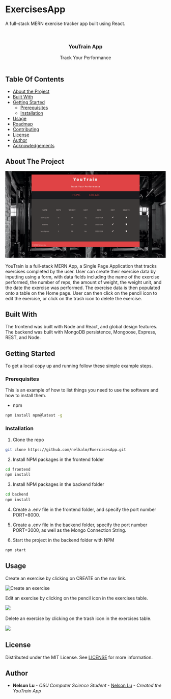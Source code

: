 # ExercisesApp
A full-stack MERN exercise tracker app built using React.

<br/>
<p align="center">
  <h3 align="center">YouTrain App</h3>

  <p align="center">
    Track Your Performance
    <br/>
    <br/>
  </p>
</p>



## Table Of Contents

* [About the Project](#about-the-project)
* [Built With](#built-with)
* [Getting Started](#getting-started)
  * [Prerequisites](#prerequisites)
  * [Installation](#installation)
* [Usage](#usage)
* [Roadmap](#roadmap)
* [Contributing](#contributing)
* [License](#license)
* [Author](#author)
* [Acknowledgements](#acknowledgements)

## About The Project

![Screen Shot](https://github.com/nelkalm/ExercisesApp/blob/main/youtrain-photos-gif/youtrain-overview.png?raw=true)

YouTrain is a full-stack MERN App, a Single Page Application that tracks exercises completed by the user. User can create their exercise data by inputting using a form, with data fields including the name of the exercise performed, the number of reps, the amount of weight, the weight unit, and the date the exercise was performed. The exercise data is then populated onto a table on the Home page. User can then click on the pencil icon to edit the exercise, or click on the trash icon to delete the exercise.

## Built With

The frontend was built with Node and React, and global design features. The backend was built with MongoDB persistence, Mongoose, Express, REST, and Node.

## Getting Started

To get a local copy up and running follow these simple example steps.

### Prerequisites

This is an example of how to list things you need to use the software and how to install them.

* npm

```sh
npm install npm@latest -g
```

### Installation

1. Clone the repo

```sh
git clone https://github.com/nelkalm/ExercisesApp.git
```

2. Install NPM packages in the frontend folder

```sh
cd frontend
npm install
```

3. Install NPM packages in the backend folder

```sh
cd backend
npm install
```

4. Create a .env file in the frontend folder, and specify the port number PORT=8000.

5. Create a .env file in the backend folder, specify the port number PORT=3000, as well as the Mongo Connection String.

6. Start the project in the backend folder with NPM

```sh
npm start
```

## Usage

Create an exercise by clicking on CREATE on the nav link.

![Create an exercise](https://github.com/nelkalm/ExercisesApp/blob/main/youtrain-photos-gif/create-exercise_AdobeExpress.gif?raw=true)

Edit an exercise by clicking on the pencil icon in the exercises table.

<img src="https://github.com/nelkalm/ExercisesApp/blob/main/youtrain-photos-gif/edit-exercise_AdobeExpress.gif?raw=true" width="400"/>

Delete an exercise by clicking on the trash icon in the exercises table.

<img src="https://github.com/nelkalm/ExercisesApp/blob/main/youtrain-photos-gif/delete-exercise_AdobeExpress.gif?raw=true" width="400"/>

## License

Distributed under the MIT License. See [LICENSE](https://github.com/nelkalmlu/ExerciseApp/blob/main/LICENSE.md) for more information.

## Author

* **Nelson Lu** - *OSU Computer Science Student* - [Nelson Lu](https://github.com/nelkalm) - *Created the YouTrain App*

